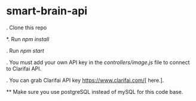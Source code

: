 # **smart-brain-api**

.     Clone this repo

*.     Run _npm install_

.     Run _npm start_
 
.     You must add your own API key in the _controllers/image.js_ file to connect to Clarifai API.

.     You can grab Clarifai API key https://www.clarifai.com/[ here.]. 

** Make sure you use postgreSQL instead of mySQL for this code base.
